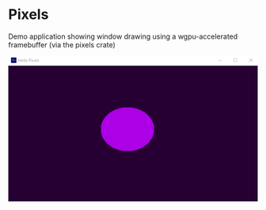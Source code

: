 # Pixels
Demo application showing window drawing using a wgpu-accelerated framebuffer (via the pixels crate)

![alt_test](assets/pixels.gif)
